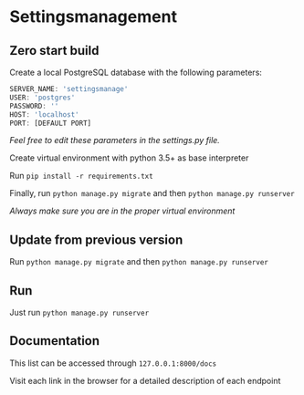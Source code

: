 # Settingsmanagement

Zero start build
--------------------------

Create a local PostgreSQL database with the following parameters:

```javascript
SERVER_NAME: 'settingsmanage'
USER: 'postgres'
PASSWORD: ''
HOST: 'localhost'
PORT: [DEFAULT PORT]
```

_Feel free to edit these parameters in the settings.py file._

Create virtual environment with python 3.5+ as base interpreter

Run `pip install -r requirements.txt`

Finally, run `python manage.py migrate` and then `python manage.py runserver`

_Always make sure you are in the proper virtual environment_


Update from previous version
----------------------------

Run `python manage.py migrate` and then `python manage.py runserver`

Run
---

Just run `python manage.py runserver`

Documentation
-------------

This list can be accessed through `127.0.0.1:8000/docs`

Visit each link in the browser for a detailed description of each endpoint
